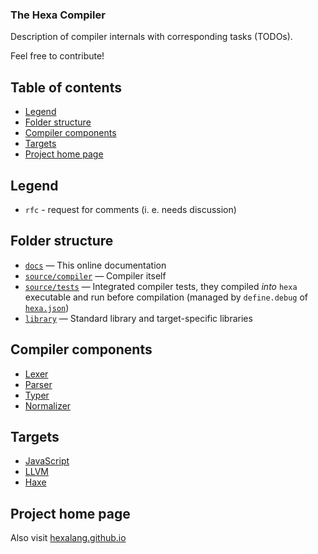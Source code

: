 ### The Hexa Compiler

Description of compiler internals with corresponding tasks (TODOs).

Feel free to contribute!

## Table of contents

- [Legend](#legend)
- [Folder structure](#folder-structure)
- [Compiler components](#compiler-components)
- [Targets](#targets)
- [Project home page](#project-home-page)

## Legend

- `rfc` - request for comments (i. e. needs discussion)

## Folder structure

- [`docs`](https://github.com/hexalang/hexa/tree/master/docs) — This online documentation
- [`source/compiler`](https://github.com/hexalang/hexa/tree/master/source/compiler) — Compiler itself
- [`source/tests`](https://github.com/hexalang/hexa/tree/master/source/tests) — Integrated compiler tests, they compiled *into* `hexa` executable and run before compilation (managed by `define.debug` of [`hexa.json`](https://github.com/hexalang/hexa/blob/master/hexa.json))
- [`library`](https://github.com/hexalang/hexa/tree/master/library) — Standard library and target-specific libraries

## Compiler components

- [Lexer](lexer.md)
- [Parser](parser.md)
- [Typer](typer.md)
- [Normalizer](normalizer.md)

## Targets

- [JavaScript](target-javascript.md)
- [LLVM](target-llvm.md)
- [Haxe](target-haxe.md)

## Project home page

Also visit [hexalang.github.io](https://hexalang.github.io)

